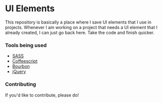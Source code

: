 # UI Elements
This repository is basically a place where I save UI elements that I use in projects.
Whenever I am working on a project that needs a UI element that I already created,
I can just go back here. Take the code and finish quicker.

### Tools being used
- [SASS](http://sass-lang.com)
- [Coffeescript](http://coffeescript.org)
- [Bourbon](http://bourbon.io)
- [jQuery](http://jquery.com)

### Contributing
If you'd like to contribute, please do!
